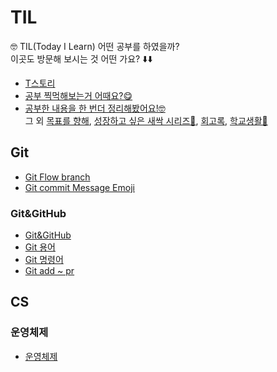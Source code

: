 # TIL
 🤓 TIL(Today I Learn) 어떤 공부를 하였을까?  
 이곳도 방문해 보시는 것 어떤 가요? ⬇️⬇️
 - [T스토리](https://hea97.tistory.com/)
 - [공부 찍먹해보는거 어때요?😋](https://hea97.tistory.com/category/TIL/%F0%9F%A4%A4%20%7C%20%EC%B0%8D%EB%A8%B9%ED%95%98%EA%B8%B0)
 - [공부한 내용을 한 번더 정리해봤어요!🤓](https://hea97.tistory.com/category/TIL)    
  그 외 [목표를 향해](https://hea97.tistory.com/category/%EB%AA%A9%ED%91%9C%EB%A5%BC%20%ED%96%A5%ED%95%B4%7E%21), [성장하고 싶은 새싹 시리즈🌱](https://hea97.tistory.com/category/%EC%84%B1%EC%9E%A5%ED%95%98%EA%B3%A0%20%EC%8B%B6%EC%9D%80%20%EC%83%88%EC%8B%B9%F0%9F%8C%B1), [회고록](https://hea97.tistory.com/category/%ED%9A%8C%EA%B3%A0%EB%A1%9D), [학교생활🏫](https://hea97.tistory.com/category/%F0%9F%8F%AB%ED%95%99%EA%B5%90%20%EC%83%9D%ED%99%9C)

## Git
- [Git Flow branch](https://github.com/hea97/TIL/blob/main/Git/Git%20Flow%20branch.md)  
- [Git commit Message Emoji](https://github.com/hea97/TIL/blob/main/Git/Git%20commit%20Message%20Emoji.md)  
### Git&GitHub
- [Git&GitHub](https://github.com/hea97/TIL/blob/main/Git/Git%20commit%20Message%20Emoji.md)  
- [Git 용어](https://github.com/hea97/TIL/blob/main/Git/Git%26GitHub/Git%20%EC%9A%A9%EC%96%B4.md)  
- [Git 명령어](https://github.com/hea97/TIL/blob/main/Git/Git%26GitHub/Git%20%EB%AA%85%EB%A0%B9%EC%96%B4.md)  
- [Git add ~ pr](https://github.com/hea97/TIL/blob/main/Git/Git%26GitHub/Git%20add%20~%20pr.md)  
## CS
### 운영체제
- [운영체제](https://github.com/hea97/TIL/blob/main/CS/%EC%9A%B4%EC%98%81%EC%B2%B4%EC%A0%9C/%EC%9A%B4%EC%98%81%EC%B2%B4%EC%A0%9C.md)